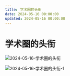 ```yaml
---
title: 学术圈的头衔
date: 2024-05-16 00:00:00
updated: 2024-05-16 00:00:00
---
```


# 学术圈的头衔

![2024-05-16-学术圈的头衔](assets/2024-05-16-学术圈的头衔.jpeg)

![2024-05-16-学术圈的头衔-1](assets/2024-05-16-学术圈的头衔-1.jpeg)

